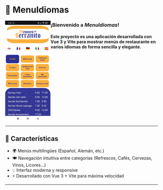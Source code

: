 # 📱 MenuIdiomas

<img src="img/Foto-movil.jpeg" alt="imagen en móvil" width="150" align="left" />

### **¡Bienvenido a _MenuIdiomas_!**

#### Este proyecto es una aplicación desarrollada con **Vue 3** y **Vite** para mostrar menús de restaurante en varios idiomas de forma sencilla y elegante.

<br clear="left"/>

---

## 🚀 Características

- 🌍 Menús multilingües (Español, Alemán, etc.)
- 🍽️ Navegación intuitiva entre categorías (Refrescos, Cafés, Cervezas, Vinos, Licores...)
- 💡 Interfaz moderna y responsive
- ⚡️ Desarrollado con Vue 3 + Vite para máxima velocidad

---
